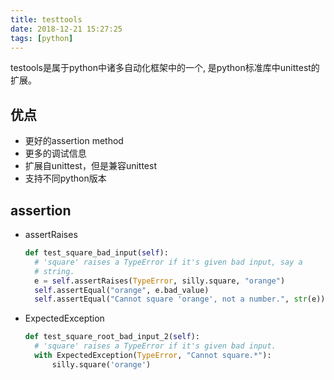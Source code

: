 ```yaml
---
title: testtools
date: 2018-12-21 15:27:25
tags: [python]
---
```


testools是属于python中诸多自动化框架中的一个, 是python标准库中unittest的扩展。

<!-- more -->

## 优点

- 更好的assertion method
- 更多的调试信息
- 扩展自unittest，但是兼容unittest
- 支持不同python版本

## assertion

- assertRaises
  ```python
  def test_square_bad_input(self):
    # 'square' raises a TypeError if it's given bad input, say a
    # string.
    e = self.assertRaises(TypeError, silly.square, "orange")
    self.assertEqual("orange", e.bad_value)
    self.assertEqual("Cannot square 'orange', not a number.", str(e))
  ```
- ExpectedException
  ```python
  def test_square_root_bad_input_2(self):
    # 'square' raises a TypeError if it's given bad input.
    with ExpectedException(TypeError, "Cannot square.*"):
        silly.square('orange')
  ```
